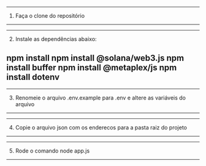 --------------------------------------
1. Faça o clone do repositório
--------------------------------------

--------------------------------------
2. Instale as dependências abaixo:

npm install
npm install @solana/web3.js
npm install buffer
npm install @metaplex/js 
npm install dotenv
--------------------------------------

--------------------------------------
3. Renomeie o arquivo .env.example
   para .env e altere as variáveis do arquivo
--------------------------------------

--------------------------------------
4. Copie o arquivo json com os enderecos
para a pasta raiz do projeto
--------------------------------------

--------------------------------------
5. Rode o comando node app.js
--------------------------------------
